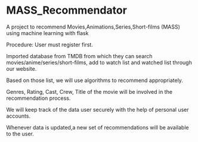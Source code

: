 # MASS_Recommendator
A project to recommend Movies,Animations,Series,Short-films (MASS) using machine learning with flask 

Procedure:
User must register first.

Imported database from TMDB from which they can search movies/anime/series/short-films, add to watch list and watched list through our website.

Based on those list, we will use algorithms to recommend appropriately.

Genres, Rating, Cast, Crew, Title of the movie will be involved in the recommendation process.

We will keep track of the data user securely with the help of personal user accounts.

Whenever data is updated,a new set of recommendations will be available to the user.
